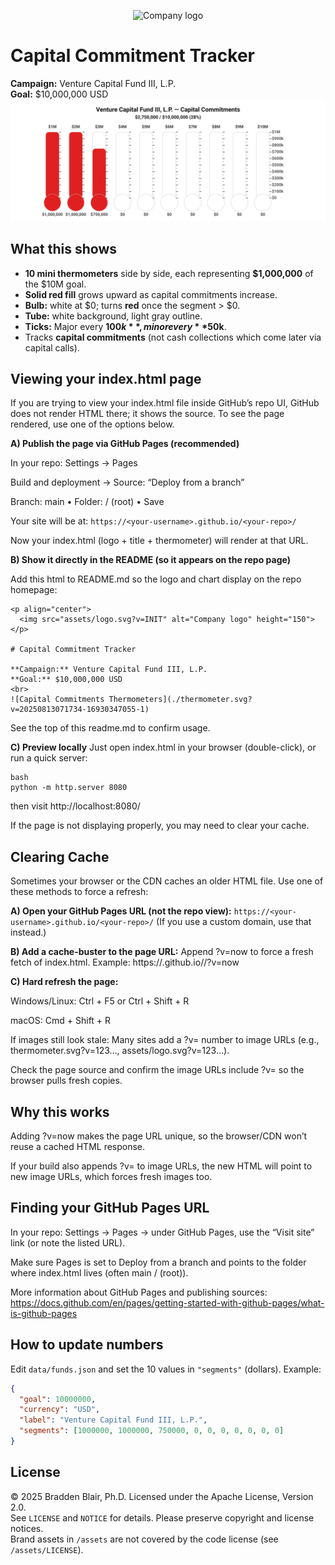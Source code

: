 <p align="center">
  <img src="assets/logo.svg?v=INIT" alt="Company logo" height="150">
</p>

# Capital Commitment Tracker

**Campaign:** Venture Capital Fund III, L.P.  
**Goal:** $10,000,000 USD
<br>
![Capital Commitments Thermometers](./thermometer.svg?v=20250813071734-16930347055-1)

## What this shows
- **10 mini thermometers** side by side, each representing **$1,000,000** of the $10M goal.
- **Solid red fill** grows upward as capital commitments increase.
- **Bulb:** white at $0; turns **red** once the segment > $0.
- **Tube:** white background, light gray outline.
- **Ticks:** Major every **$100k**, minor every **$50k**.
- Tracks **capital commitments** (not cash collections which come later via capital calls).

## Viewing your index.html page
If you are trying to view your index.html file inside GitHub’s repo UI, GitHub does not render HTML there; it shows the source. To see the page rendered, use one of the options below.

**A) Publish the page via GitHub Pages (recommended)**

In your repo: Settings → Pages

Build and deployment → Source: “Deploy from a branch”

Branch: main • Folder: / (root) • Save

Your site will be at:
`https://<your-username>.github.io/<your-repo>/`

Now your index.html (logo + title + thermometer) will render at that URL.

**B) Show it directly in the README (so it appears on the repo page)**

Add this html to README.md so the logo and chart display on the repo homepage:

```
<p align="center">
  <img src="assets/logo.svg?v=INIT" alt="Company logo" height="150">
</p>

# Capital Commitment Tracker

**Campaign:** Venture Capital Fund III, L.P.  
**Goal:** $10,000,000 USD
<br>
![Capital Commitments Thermometers](./thermometer.svg?v=20250813071734-16930347055-1)
```
See the top of this readme.md to confirm usage.

**C) Preview locally**
Just open index.html in your browser (double-click), or run a quick server:

```
bash
python -m http.server 8080
```
then visit http://localhost:8080/

If the page is not displaying properly, you may need to clear your cache.

## Clearing Cache
Sometimes your browser or the CDN caches an older HTML file. Use one of these methods to force a refresh:

**A) Open your GitHub Pages URL (not the repo view):**
`https://<your-username>.github.io/<your-repo>/`
(If you use a custom domain, use that instead.)

**B) Add a cache-buster to the page URL:**
Append ?v=now to force a fresh fetch of index.html.
Example: https://<your-username>.github.io/<your-repo>/?v=now

**C) Hard refresh the page:**

Windows/Linux: Ctrl + F5 or Ctrl + Shift + R

macOS: Cmd + Shift + R

If images still look stale:
Many sites add a ?v= number to image URLs (e.g., thermometer.svg?v=123…, assets/logo.svg?v=123…).

Check the page source and confirm the image URLs include ?v= so the browser pulls fresh copies.

## Why this works
Adding ?v=now makes the page URL unique, so the browser/CDN won’t reuse a cached HTML response.

If your build also appends ?v= to image URLs, the new HTML will point to new image URLs, which forces fresh images too.

## Finding your GitHub Pages URL
In your repo: Settings → Pages → under GitHub Pages, use the “Visit site” link (or note the listed URL).

Make sure Pages is set to Deploy from a branch and points to the folder where index.html lives (often main / (root)).

More information about GitHub Pages and publishing sources: https://docs.github.com/en/pages/getting-started-with-github-pages/what-is-github-pages

## How to update numbers
Edit `data/funds.json` and set the 10 values in `"segments"` (dollars). Example:
```json
{
  "goal": 10000000,
  "currency": "USD",
  "label": "Venture Capital Fund III, L.P.",
  "segments": [1000000, 1000000, 750000, 0, 0, 0, 0, 0, 0, 0]
}
```

## License
© 2025 Bradden Blair, Ph.D. Licensed under the Apache License, Version 2.0.  
See `LICENSE` and `NOTICE` for details. Please preserve copyright and license notices.  
Brand assets in `/assets` are not covered by the code license (see `/assets/LICENSE`).
